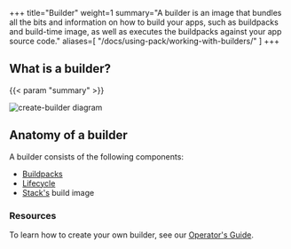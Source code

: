 +++
title="Builder"
weight=1
summary="A builder is an image that bundles all the bits and information on how to build your apps, such as buildpacks and build-time image, as well as executes the buildpacks against your app source code."
aliases=[
    "/docs/using-pack/working-with-builders/"
]
+++

## What is a builder?

{{< param "summary" >}}

![create-builder diagram](/docs/concepts/components/create-builder.svg)

## Anatomy of a builder

A builder consists of the following components:

* [Buildpacks][buildpack]
* [Lifecycle][lifecycle]   
* [Stack's][stack] build image   

### Resources

To learn how to create your own builder, see our [Operator's Guide][operator-guide].

[builder-config]: /docs/reference/builder-config/
[operator-guide]: /docs/operator-guide/
[buildpack]: /docs/concepts/components/buildpack/
[lifecycle]: /docs/concepts/components/lifecycle/
[stack]: /docs/concepts/components/stack/
